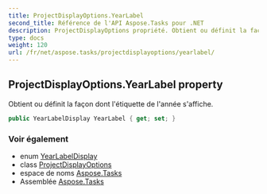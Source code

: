 ```yaml
---
title: ProjectDisplayOptions.YearLabel
second_title: Référence de l'API Aspose.Tasks pour .NET
description: ProjectDisplayOptions propriété. Obtient ou définit la façon dont létiquette de lannée saffiche.
type: docs
weight: 120
url: /fr/net/aspose.tasks/projectdisplayoptions/yearlabel/
---
```

## ProjectDisplayOptions.YearLabel property

Obtient ou définit la façon dont l'étiquette de l'année s'affiche.

```csharp
public YearLabelDisplay YearLabel { get; set; }
```

### Voir également

* enum [YearLabelDisplay](../../yearlabeldisplay/)
* class [ProjectDisplayOptions](../)
* espace de noms [Aspose.Tasks](../../projectdisplayoptions/)
* Assemblée [Aspose.Tasks](../../../)



